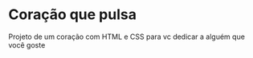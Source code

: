 <h1>Coração que pulsa </h1>
<p>Projeto de um coração com HTML e CSS para vc dedicar a alguém que você goste</p>